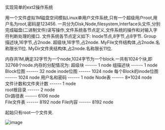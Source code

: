 实现简单的ext2操作系统

用一个文件虚拟1M磁盘空间模拟Linux单用户文件系统,只有一个超级用户root,用户名为root,密码是123456.
一共分为Disk,Node,filesystem,Interface头文件,分别完成磁盘(二进制文件)读写操作,文件系统各节点定义,文件系统的操作和对输入字符判断处理的接口.
文件系统各节点定义如下:
Inode节点,8字节,占8字节.
Group描述块,16字节,占2node.
超级块,16字节,占2node.
MyFile文件结构体,占2node.名称限长11位.
MyDir文件夹结构体,占2node.名称限长11位.

内存共1M,确定32字节为一个node,1024字节为一个block.一共有1024个块,即32768个node.内存的分配情况为:
超级块							------ 1 node
组描述块						------ 1 node
Block位图						------ 32 node
inode位图						------ 1024 node
每个Block的inode位图			------ 1024 node
用户名和密码   				------ 1 node
Node表							------ 8*1024 node     
文件计数和文件夹计数			------ 1 node          
root根目录						------ 2 node          
Dir路径表						------ 6106 node       
File文件表						------ 8192 node
File内容						------ 8192 node

起始只有root一个文件夹.

![image](https://github.com/CYx-HHH/SimpleExt2OperatingSys/assets/53809467/92f01ca4-30c7-4b6b-8591-1d7ae5b55cf1)

